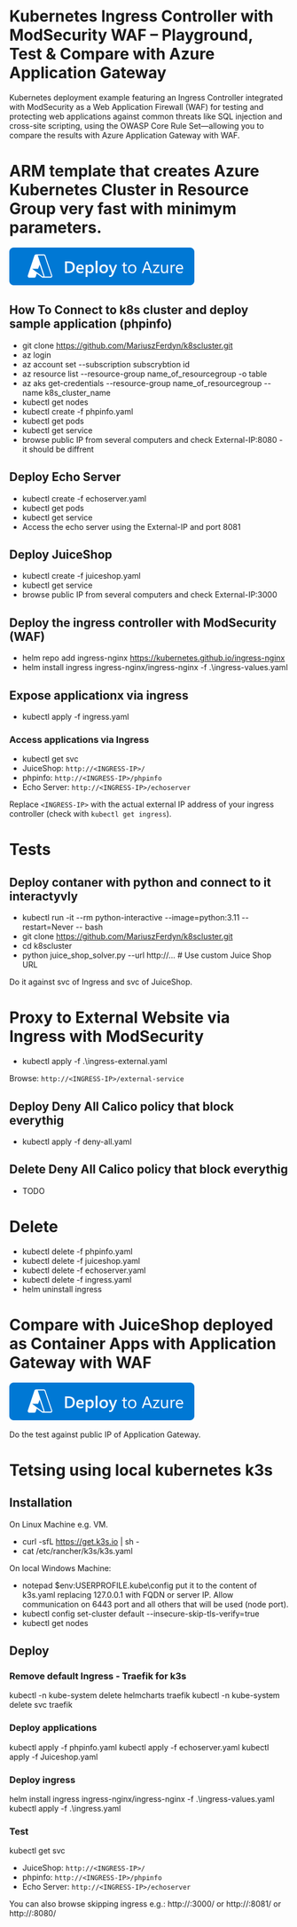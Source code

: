 # Kubernetes Ingress Controller with ModSecurity WAF – Playground, Test & Compare with Azure Application Gateway

Kubernetes deployment example featuring an Ingress Controller integrated with ModSecurity as a Web Application Firewall (WAF) for testing and protecting web applications against common threats like SQL injection and cross-site scripting, using the OWASP Core Rule Set—allowing you to compare the results with Azure Application Gateway with WAF.

# ARM template that creates Azure Kubernetes Cluster in Resource Group very fast with minimym parameters.


[![Deploy To Azure](https://raw.githubusercontent.com/Azure/azure-quickstart-templates/master/1-CONTRIBUTION-GUIDE/images/deploytoazure.svg?sanitize=true)](https://portal.azure.com/#create/Microsoft.Template/uri/https%3A%2F%2Fraw.githubusercontent.com%2FMariuszFerdyn%2Fk8scluster%2Fmaster%2Fk8s-2.json)



## How To Connect to k8s cluster and deploy sample application (phpinfo)
- git clone https://github.com/MariuszFerdyn/k8scluster.git
- az login
- az account set --subscription subscrybtion id
- az resource list --resource-group name_of_resourcegroup -o table
- az aks get-credentials --resource-group name_of_resourcegroup --name k8s_cluster_name
- kubectl get nodes
- kubectl create -f phpinfo.yaml
- kubectl get pods
- kubectl get service
- browse public IP from several computers and check External-IP:8080 - it should be diffrent

## Deploy Echo Server
- kubectl create -f echoserver.yaml
- kubectl get pods
- kubectl get service
- Access the echo server using the External-IP and port 8081


## Deploy JuiceShop 
- kubectl create -f juiceshop.yaml
- kubectl get service
- browse public IP from several computers and check External-IP:3000


## Deploy the ingress controller with ModSecurity (WAF)
- helm repo add ingress-nginx https://kubernetes.github.io/ingress-nginx
- helm install ingress ingress-nginx/ingress-nginx -f .\ingress-values.yaml


## Expose applicationx via ingress
- kubectl apply -f ingress.yaml

### Access applications via Ingress
- kubectl get svc
- JuiceShop:   `http://<INGRESS-IP>/`
- phpinfo:     `http://<INGRESS-IP>/phpinfo`
- Echo Server: `http://<INGRESS-IP>/echoserver`

Replace `<INGRESS-IP>` with the actual external IP address of your ingress controller (check with `kubectl get ingress`).

# Tests
## Deploy contaner with python and connect to it interactyvly
- kubectl run -it --rm python-interactive --image=python:3.11 --restart=Never -- bash
- git clone https://github.com/MariuszFerdyn/k8scluster.git
- cd k8scluster
- python juice_shop_solver.py --url http://...   # Use custom Juice Shop URL

Do it against svc of Ingress and svc of JuiceShop.

# Proxy to External Website via Ingress with ModSecurity
- kubectl apply -f .\ingress-external.yaml

Browse: `http://<INGRESS-IP>/external-service`


## Deploy Deny All Calico policy that block everythig
- kubectl apply -f deny-all.yaml

## Delete Deny All Calico policy that block everythig
- TODO



# Delete

- kubectl delete -f phpinfo.yaml
- kubectl delete -f juiceshop.yaml
- kubectl delete -f echoserver.yaml
- kubectl delete -f ingress.yaml
- helm uninstall ingress

# Compare with JuiceShop deployed as Container Apps with Application Gateway with WAF

[![Deploy To Azure](https://raw.githubusercontent.com/Azure/azure-quickstart-templates/master/1-CONTRIBUTION-GUIDE/images/deploytoazure.svg?sanitize=true)](https://portal.azure.com/#create/Microsoft.Template/uri/https%3A%2F%2Fraw.githubusercontent.com%2FMariuszFerdyn%2Fk8scluster%2Fmaster%2FJuiceShopContainerAppsWithWAF%2Fjuiceshop-containerapps-w-waf.json)

Do the test against public IP of Application Gateway.

# Tetsing using local kubernetes k3s

## Installation
On Linux Machine e.g. VM.
- curl -sfL https://get.k3s.io | sh -
- cat /etc/rancher/k3s/k3s.yaml

On local Windows Machine:
- notepad $env:USERPROFILE\.kube\config
put it to the content of k3s.yaml replacing 127.0.0.1 with FQDN or server IP. Allow communication on 6443 port and all others that will be used (node port).
- kubectl config set-cluster default --insecure-skip-tls-verify=true
- kubectl get nodes

## Deploy

### Remove default Ingress - Traefik for k3s
kubectl -n kube-system delete helmcharts traefik
kubectl -n kube-system delete svc traefik

### Deploy applications

kubectl apply -f phpinfo.yaml
kubectl apply -f echoserver.yaml
kubectl apply -f Juiceshop.yaml

### Deploy ingress
helm install  ingress ingress-nginx/ingress-nginx -f .\ingress-values.yaml
kubectl apply -f .\ingress.yaml

### Test

kubectl get svc
- JuiceShop:   `http://<INGRESS-IP>/`
- phpinfo:     `http://<INGRESS-IP>/phpinfo`
- Echo Server: `http://<INGRESS-IP>/echoserver`

You can also browse skipping ingress e.g.: http://<INGRESS-IP>:3000/ or http://<INGRESS-IP>:8081/ or http://<INGRESS-IP>:8080/